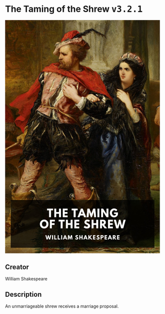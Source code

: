
# The Taming of the Shrew <kbd>v3.2.1</kbd>

<center>
  <img src="./cover-1024.jpg"/>
</center>

## Creator
William Shakespeare

## Description
An unmarriageable shrew receives a marriage proposal.
